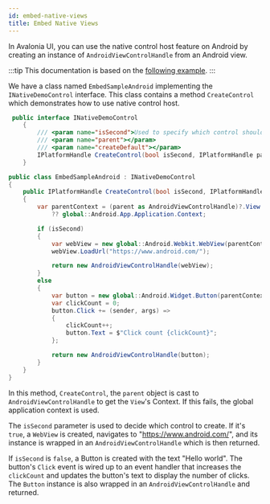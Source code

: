 ```yaml
---
id: embed-native-views
title: Embed Native Views
---
```


In Avalonia UI, you can use the native control host feature on Android by creating an instance of `AndroidViewControlHandle` from an Android view. 

:::tip
This documentation is based on the [following example](https://github.com/AvaloniaUI/Avalonia/blob/master/samples/ControlCatalog.Android/EmbedSample.Android.cs).
:::


We have a class named `EmbedSampleAndroid` implementing the `INativeDemoControl` interface. This class contains a method `CreateControl` which demonstrates how to use native control host.

```csharp
 public interface INativeDemoControl
    {
        /// <param name="isSecond">Used to specify which control should be displayed as a demo</param>
        /// <param name="parent"></param>
        /// <param name="createDefault"></param>
        IPlatformHandle CreateControl(bool isSecond, IPlatformHandle parent, Func<IPlatformHandle> createDefault);
    }

public class EmbedSampleAndroid : INativeDemoControl
{
    public IPlatformHandle CreateControl(bool isSecond, IPlatformHandle parent, Func<IPlatformHandle> createDefault)
    {
        var parentContext = (parent as AndroidViewControlHandle)?.View.Context
            ?? global::Android.App.Application.Context;

        if (isSecond)
        {
            var webView = new global::Android.Webkit.WebView(parentContext);
            webView.LoadUrl("https://www.android.com/");

            return new AndroidViewControlHandle(webView);
        }
        else
        {
            var button = new global::Android.Widget.Button(parentContext) { Text = "Hello world" };
            var clickCount = 0;
            button.Click += (sender, args) =>
            {
                clickCount++;
                button.Text = $"Click count {clickCount}";
            };

            return new AndroidViewControlHandle(button);
        }
    }
}
```

In this method, `CreateControl`, the `parent` object is cast to `AndroidViewControlHandle` to get the `View`'s Context. If this fails, the global application context is used.

The `isSecond` parameter is used to decide which control to create. If it's `true`, a `WebView` is created, navigates to "https://www.android.com/", and its instance is wrapped in an `AndroidViewControlHandle` which is then returned.

If `isSecond` is `false`, a Button is created with the text "Hello world". The button's `Click` event is wired up to an event handler that increases the `clickCount` and updates the button's text to display the number of clicks. The `Button` instance is also wrapped in an `AndroidViewControlHandle` and returned.

